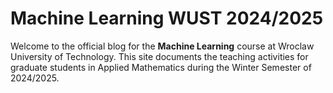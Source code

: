 # Machine Learning WUST 2024/2025

Welcome to the official blog for the **Machine Learning** course at Wroclaw University of Technology.
This site documents the teaching activities for graduate students in Applied Mathematics during the Winter Semester of 2024/2025.
